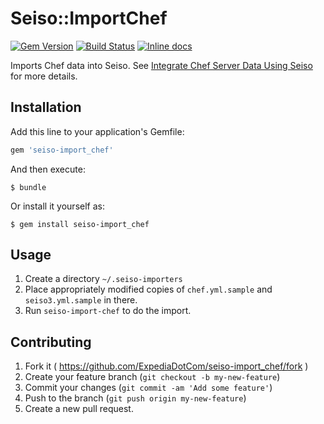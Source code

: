# Seiso::ImportChef

[![Gem Version](https://badge.fury.io/rb/seiso-import_chef.svg)](http://badge.fury.io/rb/seiso-import_chef)
[![Build Status](https://travis-ci.org/ExpediaDotCom/seiso-import_chef.svg)](https://travis-ci.org/ExpediaDotCom/seiso-import_chef)
[![Inline docs](http://inch-ci.org/github/ExpediaDotCom/seiso-import_chef.svg?branch=master)](http://inch-ci.org/github/ExpediaDotCom/seiso-import_chef)

Imports Chef data into Seiso. See [Integrate Chef Server Data Using Seiso](http://seiso.io/guides/integrate-chef-server-data-using-seiso/) for more details.

## Installation

Add this line to your application's Gemfile:

```ruby
gem 'seiso-import_chef'
```

And then execute:

    $ bundle

Or install it yourself as:

    $ gem install seiso-import_chef

## Usage

1. Create a directory `~/.seiso-importers`
2. Place appropriately modified copies of `chef.yml.sample` and `seiso3.yml.sample` in there.
3. Run `seiso-import-chef` to do the import.

## Contributing

1. Fork it ( https://github.com/ExpediaDotCom/seiso-import_chef/fork )
2. Create your feature branch (`git checkout -b my-new-feature`)
3. Commit your changes (`git commit -am 'Add some feature'`)
4. Push to the branch (`git push origin my-new-feature`)
5. Create a new pull request.
